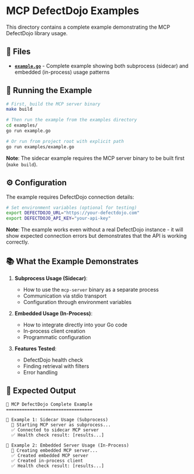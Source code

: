 # MCP DefectDojo Examples

This directory contains a complete example demonstrating the MCP DefectDojo library usage.

## 📁 Files

- **[`example.go`](example.go)** - Complete example showing both subprocess (sidecar) and embedded (in-process) usage patterns

## 🚀 Running the Example

```bash
# First, build the MCP server binary
make build

# Then run the example from the examples directory
cd examples/
go run example.go

# Or run from project root with explicit path
go run examples/example.go
```

**Note**: The sidecar example requires the MCP server binary to be built first (`make build`).

## ⚙️ Configuration

The example requires DefectDojo connection details:

```bash
# Set environment variables (optional for testing)
export DEFECTDOJO_URL="https://your-defectdojo.com"
export DEFECTDOJO_API_KEY="your-api-key"
```

**Note**: The example works even without a real DefectDojo instance - it will show expected connection errors but demonstrates that the API is working correctly.

## 📚 What the Example Demonstrates

1. **Subprocess Usage (Sidecar)**:
   - How to use the `mcp-server` binary as a separate process
   - Communication via stdio transport
   - Configuration through environment variables

2. **Embedded Usage (In-Process)**:
   - How to integrate directly into your Go code
   - In-process client creation
   - Programmatic configuration

3. **Features Tested**:
   - DefectDojo health check
   - Finding retrieval with filters
   - Error handling

## 🔧 Expected Output

```
🚀 MCP DefectDojo Complete Example
=================================

📡 Example 1: Sidecar Usage (Subprocess)
  🔄 Starting MCP server as subprocess...
  ✅ Connected to sidecar MCP server
  ✅ Health check result: [results...]

🔧 Example 2: Embedded Server Usage (In-Process)  
  🔄 Creating embedded MCP server...
  ✅ Created embedded MCP server
  ✅ Created in-process client
  ✅ Health check result: [results...]
```
